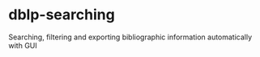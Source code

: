 # dblp-searching
Searching, filtering and exporting bibliographic information automatically with GUI
